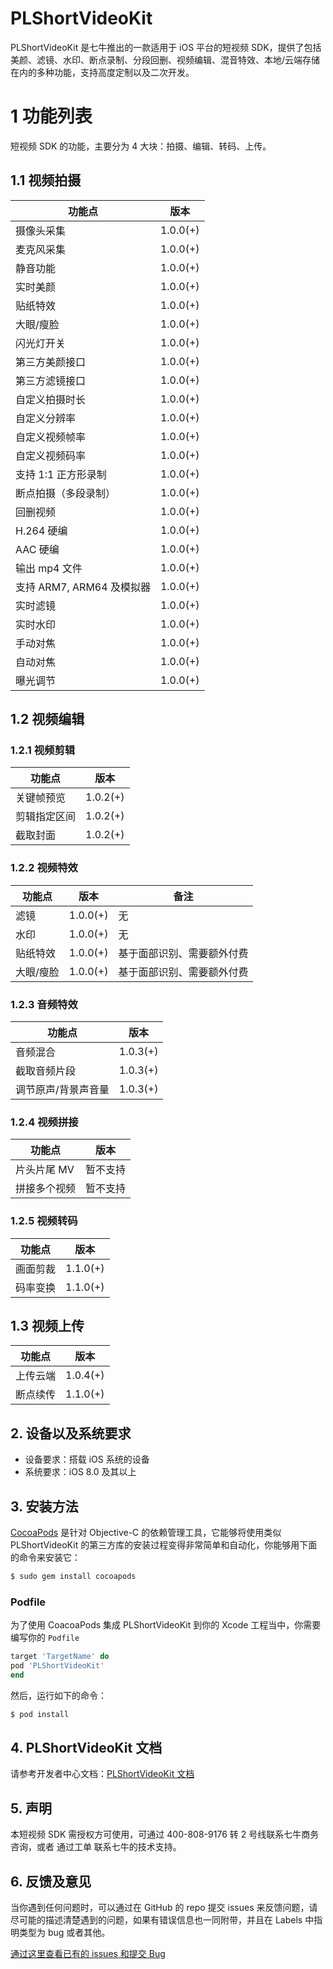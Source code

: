 # PLShortVideoKit

PLShortVideoKit 是七牛推出的一款适用于 iOS 平台的短视频 SDK，提供了包括美颜、滤镜、水印、断点录制、分段回删、视频编辑、混音特效、本地/云端存储在内的多种功能，支持高度定制以及二次开发。

# 1 功能列表
短视频 SDK 的功能，主要分为 4 大块：拍摄、编辑、转码、上传。

## 1.1 视频拍摄
| 功能点                 | 版本       |
| ------------------- | -------- |
| 摄像头采集               | 1.0.0(+) |
| 麦克风采集               | 1.0.0(+) |
| 静音功能                | 1.0.0(+) |
| 实时美颜                | 1.0.0(+) |
| 贴纸特效                | 1.0.0(+) |
| 大眼/瘦脸               | 1.0.0(+) |
| 闪光灯开关               | 1.0.0(+) |
| 第三方美颜接口             | 1.0.0(+) |
| 第三方滤镜接口             | 1.0.0(+) |
| 自定义拍摄时长             | 1.0.0(+) |
| 自定义分辨率              | 1.0.0(+) |
| 自定义视频帧率             | 1.0.0(+) |
| 自定义视频码率             | 1.0.0(+) |
| 支持 1:1 正方形录制        | 1.0.0(+) |
| 断点拍摄（多段录制）          | 1.0.0(+) |
| 回删视频                | 1.0.0(+) |
| H.264 硬编            | 1.0.0(+) |
| AAC 硬编              | 1.0.0(+) |
| 输出 mp4 文件           | 1.0.0(+) |
| 支持 ARM7, ARM64 及模拟器 | 1.0.0(+) |
| 实时滤镜                | 1.0.0(+) |
| 实时水印                | 1.0.0(+) |
| 手动对焦                | 1.0.0(+) |
| 自动对焦                | 1.0.0(+) |
| 曝光调节                | 1.0.0(+) |

## 1.2 视频编辑
### 1.2.1 视频剪辑
| 功能点    | 版本       |
| ------ | -------- |
| 关键帧预览  | 1.0.2(+) |
| 剪辑指定区间 | 1.0.2(+) |
| 截取封面   | 1.0.2(+) |

### 1.2.2 视频特效
| 功能点   | 版本       | 备注 |
| ----- | -------- | --- |
| 滤镜    | 1.0.0(+) | 无 |
| 水印    | 1.0.0(+) | 无 |
| 贴纸特效 | 1.0.0(+) | 基于面部识别、需要额外付费 |
| 大眼/瘦脸 | 1.0.0(+) | 基于面部识别、需要额外付费 |

### 1.2.3 音频特效
| 功能点        | 版本       |
| ---------- | -------- |
| 音频混合       | 1.0.3(+) |
| 截取音频片段     | 1.0.3(+) |
| 调节原声/背景声音量 | 1.0.3(+) |

### 1.2.4 视频拼接
| 功能点     | 版本   |
| ------- | ---- |
| 片头片尾 MV | 暂不支持 |
| 拼接多个视频  | 暂不支持 |

### 1.2.5 视频转码
| 功能点  | 版本       |
| ---- | -------- |
| 画面剪裁 | 1.1.0(+) |
| 码率变换 | 1.1.0(+) |

## 1.3 视频上传
| 功能点  | 版本       |
| ---- | -------- |
| 上传云端 | 1.0.4(+) |
| 断点续传 | 1.1.0(+) |

## 2. 设备以及系统要求

- 设备要求：搭载 iOS 系统的设备
- 系统要求：iOS 8.0 及其以上

## 3. 安装方法

[CocoaPods](https://cocoapods.org/) 是针对 Objective-C 的依赖管理工具，它能够将使用类似 PLShortVideoKit 的第三方库的安装过程变得非常简单和自动化，你能够用下面的命令来安装它：

```bash
$ sudo gem install cocoapods
```

### Podfile

为了使用 CoacoaPods 集成 PLShortVideoKit 到你的 Xcode 工程当中，你需要编写你的 `Podfile`

```ruby
target 'TargetName' do
pod 'PLShortVideoKit'
end
```

然后，运行如下的命令：

```bash
$ pod install
```

## 4. PLShortVideoKit 文档

请参考开发者中心文档：[PLShortVideoKit 文档](https://developer.qiniu.com/pili/sdk/3733/short-video-ios-sdk)

## 5. 声明

本短视频 SDK 需授权方可使用，可通过 400-808-9176 转 2 号线联系七牛商务咨询，或者 通过工单 联系七牛的技术支持。

## 6. 反馈及意见

当你遇到任何问题时，可以通过在 GitHub 的 repo 提交 issues 来反馈问题，请尽可能的描述清楚遇到的问题，如果有错误信息也一同附带，并且在 Labels 中指明类型为 bug 或者其他。

[通过这里查看已有的 issues 和提交 Bug](https://github.com/pili-engineering/PLShortVideoKit/issues)







